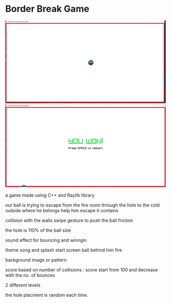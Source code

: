 

# Border Break  Game
![alt text](image-1.png)
![alt text](image.png)

a game made using C++ and Raylib library

our ball is trying to escape from the fire room through the hole to the cold outside where he belongs help him escape
it contains 

collision with the walls
swipe gesture to push the ball
friction

the hole is 110% of the ball size


sound effect for bouncing and winngin

theme song and splash start  screen  ball behind him fire

background image or pattern

score based on number of collisions : score start from 100 and decrease with the no. of bounces


2 different levels

the hole  placment is random each time.
